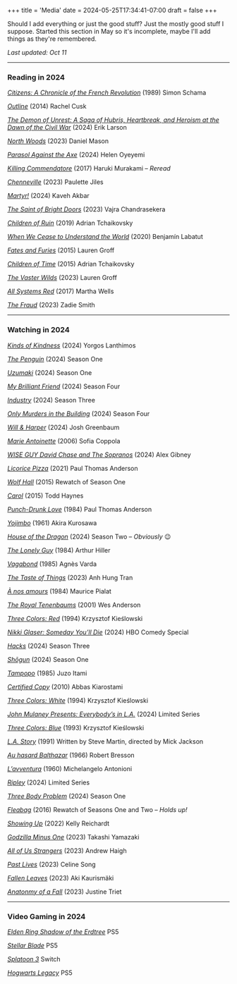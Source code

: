 +++
title = 'Media'
date = 2024-05-25T17:34:41-07:00
draft = false
+++

Should I add everything or just the good stuff? Just the mostly good stuff I suppose. Started this section in May so it's incomplete, maybe I'll add things as they're remembered. 

*Last updated: Oct 11*

***

### Reading in 2024

[*Citizens: A Chronicle of the French Revolution*](https://www.goodreads.com/book/show/527523.Citizens) (1989) Simon Schama

[*Outline*](https://www.goodreads.com/book/show/21400742-outline) (2014) Rachel Cusk

[*The Demon of Unrest: A Saga of Hubris, Heartbreak, and Heroism at the Dawn of the Civil War*](https://www.goodreads.com/book/show/195608683-the-demon-of-unrest) (2024) Erik Larson

[*North Woods*](https://www.goodreads.com/book/show/71872930-north-woods) (2023) Daniel Mason

[*Parasol Against the Axe*](https://www.goodreads.com/book/show/186872432-parasol-against-the-axe) (2024) Helen Oyeyemi

[*Killing Commendatore*](https://www.goodreads.com/book/show/38820047-killing-commendatore) (2017) Haruki Murakami – *Reread*

[*Chenneville*](https://www.goodreads.com/book/show/112975135-chenneville) (2023) Paulette Jiles

[*Martyr!*](https://www.goodreads.com/book/show/139400713-martyr) (2024) Kaveh Akbar

[*The Saint of Bright Doors*](https://www.goodreads.com/book/show/61884985-the-saint-of-bright-doors) (2023) Vajra Chandrasekera

[*Children of Ruin*](https://www.goodreads.com/book/show/40376072-children-of-ruin) (2019) Adrian Tchaikovsky

[*When We Cease to Understand the World*](https://www.goodreads.com/book/show/62069739-when-we-cease-to-understand-the-world) (2020) Benjamín Labatut

[*Fates and Furies*](https://www.goodreads.com/book/show/24612118-fates-and-furies) (2015) Lauren Groff

[*Children of Time*](https://www.goodreads.com/book/show/25499718-children-of-time) (2015) Adrian Tchaikovsky

[*The Vaster Wilds*](https://www.goodreads.com/book/show/62952130-the-vaster-wilds) (2023) Lauren Groff

[*All Systems Red*](https://www.goodreads.com/book/show/32758901-all-systems-red) (2017) Martha Wells

[*The Fraud*](https://www.goodreads.com/book/show/66086834-the-fraud) (2023) Zadie Smith

***

### Watching in 2024

[*Kinds of Kindness*](https://www.imdb.com/title/tt22408160/) (2024) Yorgos Lanthimos

[*The Penguin*](https://www.hbo.com/the-penguin) (2024) Season One

[*Uzumaki*](https://www.max.com/shows/uzumaki/f3ba329b-1089-44bc-a844-6177fa69930e) (2024) Season One

[*My Brilliant Friend*](https://www.hbo.com/my-brilliant-friend/season-4) (2024) Season Four

[*Industry*](https://www.hbo.com/industry) (2024) Season Three

[*Only Murders in the Building*](https://www.imdb.com/title/tt11691774/episodes/?season=4) (2024) Season Four

[*Will & Harper*](https://www.imdb.com/title/tt30321133/) (2024) Josh Greenbaum

[*Marie Antoinette*](https://www.imdb.com/title/tt0422720/) (2006) Sofia Coppola

[*WISE GUY David Chase and The Sopranos*](https://www.hbo.com/wise-guy-david-chase-and-the-sopranos) (2024) Alex Gibney

[*Licorice Pizza*](https://www.imdb.com/title/tt11271038/) (2021) Paul Thomas Anderson

[*Wolf Hall*](https://www.pbs.org/wgbh/masterpiece/shows/wolf-hall/) (2015) Rewatch of Season One

[*Carol*](https://www.imdb.com/title/tt2402927/) (2015) Todd Haynes

[*Punch-Drunk Love*](https://www.criterion.com/films/27916-punch-drunk-love) (1984) Paul Thomas Anderson

[*Yojimbo*](https://www.criterion.com/films/597-yojimbo) (1961) Akira Kurosawa

[*House of the Dragon*](https://www.hbo.com/house-of-the-dragon) (2024) Season Two – *Obviously* 😉

[*The Lonely Guy*](https://www.imdb.com/title/tt0087635/) (1984) Arthur Hiller

[*Vagabond*](https://www.criterion.com/films/245-vagabond) (1985) Agnès Varda

[*The Taste of Things*](https://www.imdb.com/title/tt19760052/) (2023) Anh Hung Tran

[*À nos amours*](https://www.criterion.com/films/779-a-nos-amours) (1984) Maurice Pialat

[*The Royal Tenenbaums*](https://www.criterion.com/films/230-the-royal-tenenbaums) (2001) Wes Anderson 

[*Three Colors: Red*](https://www.criterion.com/films/27733-three-colors-red) (1994) Krzysztof Kieślowski 

[*Nikki Glaser: Someday You’ll Die*](https://www.hbo.com/movies/nikki-glaser-someday-youll-die) (2024) HBO Comedy Special

[*Hacks*](https://www.max.com/shows/hacks-2021/67e940b7-aab2-46ce-a62b-c7308cde9de7) (2024) Season Three

[*Shōgun*](https://www.fxnetworks.com/shows/shogun/viewers-guide) (2024) Season One 

[*Tampopo*](https://www.criterion.com/films/28880-tampopo) (1985) Juzo Itami

[*Certified Copy*](https://www.criterion.com/films/28353-certified-copy) (2010) Abbas Kiarostami

[*Three Colors: White*](https://www.criterion.com/films/27732-three-colors-white) (1994) Krzysztof Kieślowski

[*John Mulaney Presents: Everybody’s in L.A.*](https://www.netflix.com/browse?jbv=81742123) (2024) Limited Series

[*Three Colors: Blue*](https://www.criterion.com/films/27731-three-colors-blue) (1993) Krzysztof Kieślowski

[*L.A. Story*](https://www.imdb.com/title/tt0102250/) (1991) Written by Steve Martin, directed by Mick Jackson

[*Au hasard Balthazar*](https://www.criterion.com/films/455-au-hasard-balthazar) (1966) Robert Bresson

[*L’avventura*](https://www.criterion.com/films/209-l-avventura) (1960) Michelangelo Antonioni

[*Ripley*](https://www.netflix.com/title/81678765) (2024) Limited Series

[*Three Body Problem*](https://www.netflix.com/browse?jbv=81024821) (2024) Season One 

[*Fleabag*](https://www.amazon.com/Fleabag-Season-1/dp/B0875K9Q4P) (2016) Rewatch of Seasons One and Two – *Holds up!*

[*Showing Up*](https://www.imdb.com/title/tt13923216/) (2022) Kelly Reichardt

[*Godzilla Minus One*](https://www.imdb.com/title/tt23289160/) (2023) Takashi Yamazaki

[*All of Us Strangers*](https://www.imdb.com/title/tt21192142/) (2023) Andrew Haigh

[*Past Lives*](https://www.imdb.com/title/tt13238346/) (2023) Celine Song

[*Fallen Leaves*](https://www.imdb.com/title/tt21027780/) (2023) Aki Kaurismäki

[*Anatonmy of a Fall*](https://www.imdb.com/title/tt17009710/) (2023) Justine Triet

***

### Video Gaming in 2024

[*Elden Ring Shadow of the Erdtree*](https://www.youtube.com/playlist?list=PL7RtZMiaOk8iJlptFGDBnKPhIfU1e_8yB) PS5

[*Stellar Blade*](https://www.playstation.com/en-us/games/stellar-blade/) PS5 

[*Splatoon 3*](https://splatoon.nintendo.com/) Switch

[*Hogwarts Legacy*](https://www.hogwartslegacy.com/en-us/) PS5